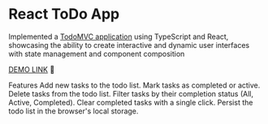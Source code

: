 # React ToDo App

Implemented a [TodoMVC application](https://todomvc.com/) using TypeScript and React, showcasing the ability to create interactive and dynamic user interfaces with state management and component composition

[DEMO LINK](https://ukrainiane-panda.github.io/TodoApp__-react-/) 🌟

Features
Add new tasks to the todo list.
Mark tasks as completed or active.
Delete tasks from the todo list.
Filter tasks by their completion status (All, Active, Completed).
Clear completed tasks with a single click.
Persist the todo list in the browser's local storage.
